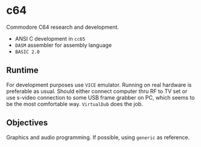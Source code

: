 # c64

Commodore C64 research and development.

- ANSI C development in ```cc65```
- ```DASM``` assembler for assembly language
- ```BASIC 2.0```

## Runtime

For development purposes use ```VICE``` emulator. Running on real hardware is preferable as usual. Should either connect computer thru RF to TV set or use s-video connection to some USB frame grabber on PC, which seems to be the most comfortable way. ```VirtualDub``` does the job.

## Objectives

Graphics and audio programming. If possible, using ```generic``` as reference.
